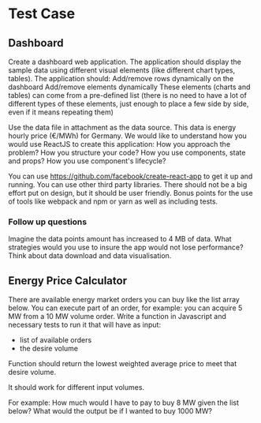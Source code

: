 # Test Case

## Dashboard

Create a dashboard web application. The application should display the sample data using different visual elements (like different chart types, tables).
The application should:
Add/remove rows dynamically on the dashboard
Add/remove elements dynamically
These elements (charts and tables) can come from a pre-defined list (there is no need to have a lot of different types of these elements, just enough to place a few side by side, even if it means repeating them)

Use the data file in attachment as the data source. This data is energy hourly price (€/MWh) for Germany.
We would like to understand how you would use ReactJS to create this application:
How you approach the problem?
How you structure your code?
How you use components, state and props?
How you use component's lifecycle?

You can use  https://github.com/facebook/create-react-app to get it up and running. You can use other third party libraries.
There should not be a big effort put on design, but it should be user friendly.
Bonus points for the use of tools like webpack and npm or yarn as well as including tests.

### Follow up questions

Imagine the data points amount has increased to 4 MB of data. What strategies would you use to insure the app would not lose performance? Think about data download and data visualisation.

## Energy Price Calculator

There are available energy market orders you can buy like the list array below. You can execute part of an order, for example: you can acquire 5 MW from a 10 MW volume order.
Write a function in Javascript and necessary tests to run it that will have as input:

* list of available orders
* the desire volume

Function should return the lowest weighted average price to meet that desire volume.

It should work for different input volumes.

For example: How much would I have to pay to buy 8 MW given the list below? What would the output be if I wanted to buy 1000 MW?
